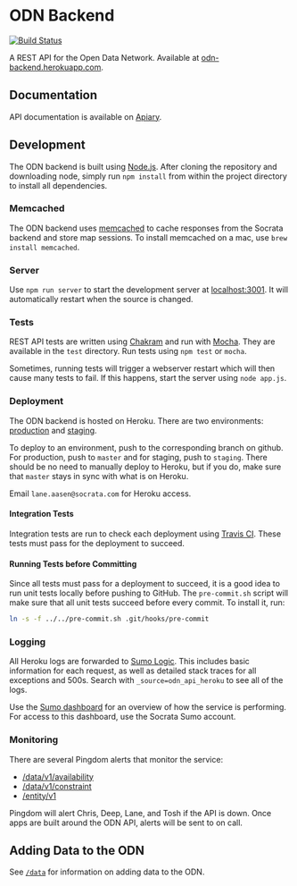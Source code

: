 # ODN Backend

[![Build Status](https://travis-ci.org/socrata/odn-backend.svg?branch=master)](https://travis-ci.org/socrata/odn-backend)

A REST API for the Open Data Network.
Available at [odn-backend.herokuapp.com](http://odn-backend.herokuapp.com).

## Documentation

API documentation is available on [Apiary](http://docs.odn.apiary.io/).

## Development

The ODN backend is built using [Node.js](https://nodejs.org/).
After cloning the repository and downloading node,
simply run `npm install` from within the project directory
to install all dependencies.

### Memcached

The ODN backend uses [memcached](https://memcached.org/)
to cache responses from the Socrata backend and store map sessions.
To install memcached on a mac, use `brew install memcached`.

### Server

Use `npm run server` to start the development
server at [localhost:3001](http://localhost:3001/).
It will automatically restart when the source is changed.

### Tests

REST API tests are written using [Chakram](https://github.com/dareid/chakram)
and run with [Mocha](https://mochajs.org/).
They are available in the `test` directory.
Run tests using `npm test` or `mocha`.

Sometimes, running tests will trigger a webserver restart which
will then cause many tests to fail.
If this happens, start the server using `node app.js`.

### Deployment

The ODN backend is hosted on Heroku.
There are two environments:
[production](http://odn-backend.herokuapp.com/) and
[staging](http://odn-backend-staging.herokuapp.com/).

To deploy to an environment, push to the corresponding branch on github.
For production, push to `master` and for staging, push to `staging`.
There should be no need to manually deploy to Heroku,
but if you do, make sure that `master` stays in sync with what is
on Heroku.

Email `lane.aasen@socrata.com` for Heroku access.

#### Integration Tests

Integration tests are run to check each deployment using
[Travis CI](https://travis-ci.org/socrata/odn-backend).
These tests must pass for the deployment to succeed.

#### Running Tests before Committing

Since all tests must pass for a deployment to succeed,
it is a good idea to run unit tests locally before pushing to GitHub.
The `pre-commit.sh` script will make sure that all unit tests succeed before
every commit. To install it, run:

```sh
ln -s -f ../../pre-commit.sh .git/hooks/pre-commit
```

### Logging

All Heroku logs are forwarded to [Sumo Logic](https://www.sumologic.com/).
This includes basic information for each request,
as well as detailed stack traces for all exceptions and 500s.
Search with `_source=odn_api_heroku` to see all of the logs.

Use the [Sumo dashboard](https://service.sumologic.com/ui/dashboard.html?f=76263689&t=r)
for an overview of how the service is performing.
For access to this dashboard, use the Socrata Sumo account.

### Monitoring

There are several Pingdom alerts that monitor the service:
 - [/data/v1/availability](https://my.pingdom.com/reports/uptime#check=2210560)
 - [/data/v1/constraint](https://my.pingdom.com/reports/uptime#check=2210566)
 - [/entity/v1](https://my.pingdom.com/reports/uptime#check=2202319)

Pingdom will alert Chris, Deep, Lane, and Tosh if the API is down.
Once apps are built around the ODN API, alerts will be sent to on call.

## Adding Data to the ODN

See [`/data`](/data) for information on adding data to the ODN.

